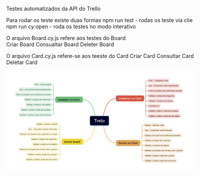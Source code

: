 Testes automatizados  da API do Trello


Para rodar os teste existe duas formas 
npm run test  - rodas os teste via clie 
npm run cy:open - roda os testes no modo interativo 


O arquivo Board.cy.js refere aos testes do Board  
    Criar Board 
    Consualtar Board 
    Deleter Board 

O arquivo Card.cy.js refere-se aos teeste do Card 
    Criar Card
    Consultar Card 
    Deletar Card 


![Alt text](image.png)
